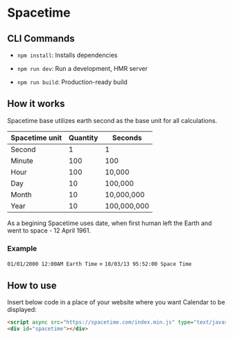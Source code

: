 # Spacetime

## CLI Commands
*   `npm install`: Installs dependencies

*   `npm run dev`: Run a development, HMR server

*   `npm run build`: Production-ready build

## How it works

Spacetime base utilizes earth second as the base unit for all calculations. 

| Spacetime unit | Quantity | Seconds     |
|----------------|----------|-------------|
| Second         | 1        | 1           |
| Minute         | 100      | 100         |
| Hour           | 100      | 10,000      |
| Day            | 10       | 100,000     |
| Month          | 10       | 10,000,000  |
| Year           | 10       | 100,000,000 |

As a begining Spacetime uses date, when first human left the Earth and went to space - 12 April 1961.

### Example

`01/01/2000 12:00AM Earth Time` = `10/03/13 95:52:00 Space Time`


## How to use

Insert below code in a place of your website where you want Calendar to be displayed: 

```html
<script async src="https://spacetime.com/index.min.js" type="text/javascript"></script>
<div id="spacetime"></div>
```
